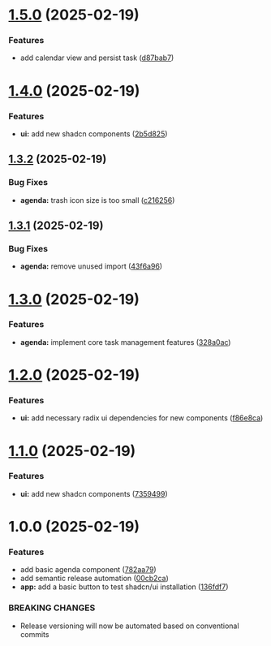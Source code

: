 # [1.5.0](https://github.com/Fx64b/m324-agenda/compare/v1.4.0...v1.5.0) (2025-02-19)


### Features

* add calendar view and persist task ([d87bab7](https://github.com/Fx64b/m324-agenda/commit/d87bab71600b04777a8caff9039fae71956e0b76))

# [1.4.0](https://github.com/Fx64b/m324-agenda/compare/v1.3.2...v1.4.0) (2025-02-19)


### Features

* **ui:** add new shadcn components ([2b5d825](https://github.com/Fx64b/m324-agenda/commit/2b5d8257a1b3a5b401c1016dfce6fbcc27e39230))

## [1.3.2](https://github.com/Fx64b/m324-agenda/compare/v1.3.1...v1.3.2) (2025-02-19)


### Bug Fixes

* **agenda:** trash icon size is too small ([c216256](https://github.com/Fx64b/m324-agenda/commit/c216256207729a86558fa502e685872df7070caa))

## [1.3.1](https://github.com/Fx64b/m324-agenda/compare/v1.3.0...v1.3.1) (2025-02-19)


### Bug Fixes

* **agenda:** remove unused import ([43f6a96](https://github.com/Fx64b/m324-agenda/commit/43f6a9660c5992dcaa3adb64a24d0f416b831ce0))

# [1.3.0](https://github.com/Fx64b/m324-agenda/compare/v1.2.0...v1.3.0) (2025-02-19)


### Features

* **agenda:** implement core task management features ([328a0ac](https://github.com/Fx64b/m324-agenda/commit/328a0acfc890a0395087a57d6f377fbfe0a427c1))

# [1.2.0](https://github.com/Fx64b/m324-agenda/compare/v1.1.0...v1.2.0) (2025-02-19)


### Features

* **ui:** add necessary radix ui dependencies for new components ([f86e8ca](https://github.com/Fx64b/m324-agenda/commit/f86e8ca610b4caee7aeba2e3bbc3f68c1e3ee679))

# [1.1.0](https://github.com/Fx64b/m324-agenda/compare/v1.0.0...v1.1.0) (2025-02-19)


### Features

* **ui:** add new shadcn components ([7359499](https://github.com/Fx64b/m324-agenda/commit/73594992e80015dbe024307f7600f0322c2e8508))

# 1.0.0 (2025-02-19)


### Features

* add basic agenda component ([782aa79](https://github.com/Fx64b/m324-agenda/commit/782aa79248a3939b00bab971a740436a75573276))
* add semantic release automation ([00cb2ca](https://github.com/Fx64b/m324-agenda/commit/00cb2cac953b1cead808b2056d5aeaaac8d4cc2c))
* **app:** add a basic button to test shadcn/ui installation ([136fdf7](https://github.com/Fx64b/m324-agenda/commit/136fdf719f1dd09dd20f2d0e79c53d314e310ba2))


### BREAKING CHANGES

* Release versioning will now be automated based on conventional commits
